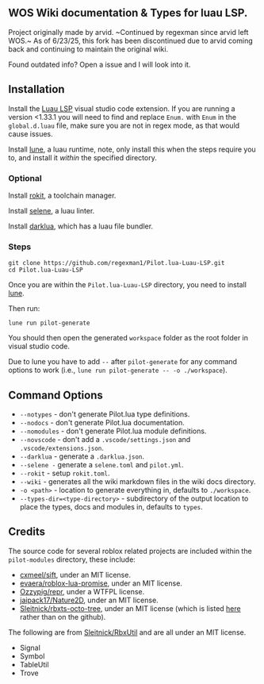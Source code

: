 ## WOS Wiki documentation & Types for luau LSP.
Project originally made by arvid. ~Continued by regexman since arvid left WOS.~
As of 6/23/25, this fork has been discontinued due to arvid coming back and continuing to maintain the original wiki.

Found outdated info? Open a issue and I will look into it.
## Installation

Install the [Luau LSP](https://marketplace.visualstudio.com/items?itemName=JohnnyMorganz.luau-lsp) visual studio code extension. If you are running a version <1.33.1 you will need to find and replace `Enum.` with `Enum` in the `global.d.luau` file, make sure you are not in regex mode, as that would cause issues.

Install [lune](https://lune-org.github.io/docs), a luau runtime, note, only install this when the steps require you to, and install it _within_ the specified directory.

### Optional

Install [rokit](https://github.com/rojo-rbx/rokit), a toolchain manager.

Install [selene](https://kampfkarren.github.io/selene), a luau linter.

Install [darklua](https://darklua.com), which has a luau file bundler.

### Steps

```
git clone https://github.com/regexman1/Pilot.lua-Luau-LSP.git
cd Pilot.lua-Luau-LSP
```

Once you are within the `Pilot.lua-Luau-LSP` directory, you need to install [lune](https://lune-org.github.io/docs).

Then run:

```
lune run pilot-generate
```

You should then open the generated `workspace` folder as the root folder in visual studio code.

Due to lune you have to add `--` after `pilot-generate` for any command options to work (i.e., `lune run pilot-generate -- -o ./workspace`).

## Command Options

- `--notypes` - don't generate Pilot.lua type definitions.
- `--nodocs` - don't generate Pilot.lua documentation.
- `--nomodules` - don't generate Pilot.lua module definitions.
- `--novscode` - don't add a `.vscode/settings.json` and `.vscode/extensions.json`.
- `--darklua` - generate a `.darklua.json`.
- `--selene -` generate a `selene.toml` and `pilot.yml`.
- `--rokit` - setup `rokit.toml`.
- `--wiki` - generates all the wiki markdown files in the wiki docs directory.
- `-o <path>` - location to generate everything in, defaults to `./workspace`.
- `--types-dir=<type-directory>` - subdirectory of the output location to place the types, docs and modules in, defaults to `types`.

## Credits

The source code for several roblox related projects are included within the `pilot-modules` directory, these include:

- [cxmeel/sift](https://cxmeel.github.io/sift/), under an MIT license.
- [evaera/roblox-lua-promise](https://eryn.io/roblox-lua-promise/), under an MIT license.
- [Ozzypig/repr](https://github.com/Ozzypig/repr/), under a WTFPL license.
- [jaipack17/Nature2D](https://jaipack17.github.io/Nature2D/), under an MIT license.
- [Sleitnick/rbxts-octo-tree](https://github.com/Sleitnick/rbxts-octo-tree/), under an MIT license (which is listed [here](https://www.npmjs.com/package/@rbxts/octo-tree) rather than on the github).

The following are from [Sleitnick/RbxUtil](https://github.com/Sleitnick/RbxUtil) and are all under an MIT license.

- Signal
- Symbol
- TableUtil
- Trove
